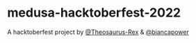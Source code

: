 # medusa-hacktoberfest-2022
A hacktoberfest project by [@Theosaurus-Rex](https://github.com/Theosaurus-Rex/) & [@biancapower](https://github.com/biancapower/)

